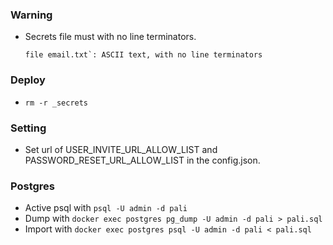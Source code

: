 ### Warning 
  - Secrets file must with no line terminators.
    ```
    file email.txt`: ASCII text, with no line terminators
    ```
### Deploy
  - `rm -r _secrets`

### Setting
  - Set url of USER_INVITE_URL_ALLOW_LIST and PASSWORD_RESET_URL_ALLOW_LIST in the config.json.

### Postgres
  - Active psql with `psql -U admin -d pali`
  - Dump with `docker exec postgres pg_dump -U admin -d pali > pali.sql`
  - Import with `docker exec postgres psql -U admin -d pali < pali.sql`

